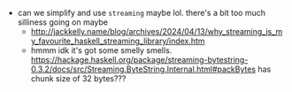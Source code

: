 * can we simplify and use `streaming` maybe lol. there's a bit too much
  silliness going on maybe
  * http://jackkelly.name/blog/archives/2024/04/13/why_streaming_is_my_favourite_haskell_streaming_library/index.htm
  * hmmm idk it's got some smelly smells.
    https://hackage.haskell.org/package/streaming-bytestring-0.3.2/docs/src/Streaming.ByteString.Internal.html#packBytes
    has chunk size of 32 bytes???
